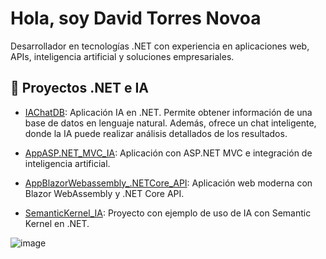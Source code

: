 # Hola, soy David Torres Novoa

Desarrollador en tecnologías .NET con experiencia en aplicaciones web, APIs, inteligencia artificial y soluciones empresariales.

## 📌 Proyectos .NET e IA
- [IAChatDB](https://github.com/David-punto-net/IAChatDB): Aplicación IA en .NET. Permite obtener información de una base de datos en lenguaje natural. Además, ofrece un chat inteligente, donde la IA puede realizar análisis detallados de los resultados.

- [AppASP.NET_MVC_IA](https://github.com/David-punto-net/AppASP.NET_MVC_IA): Aplicación con ASP.NET MVC e integración de inteligencia artificial.

- [AppBlazorWebassembly_.NETCore_API](https://github.com/David-punto-net/AppBlazorWebassembly_.NETCore_API): Aplicación web moderna con Blazor WebAssembly y .NET Core API.

- [SemanticKernel_IA](https://github.com/David-punto-net/SemanticKernel_IA): Proyecto con ejemplo de uso de IA con Semantic Kernel en .NET.
  



![image](https://github.com/user-attachments/assets/9f0cd028-6612-4e88-ad5c-5de1487d767a)


